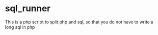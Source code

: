 sql_runner
==========

This is a php script to split php and sql, so that you do not have to write a long sql in php